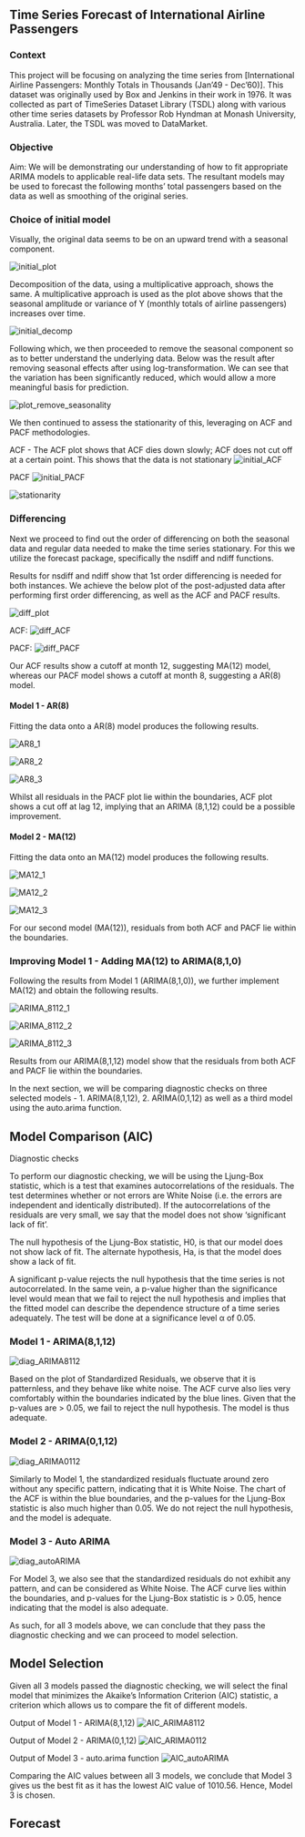 ## Time Series Forecast of International Airline Passengers
### Context
This project will be focusing on analyzing the time series from [International Airline Passengers: Monthly Totals in Thousands (Jan’49 - Dec’60)]. 
This dataset was originally used by Box and Jenkins in their work in 1976. 
It was collected as part of TimeSeries Dataset Library (TSDL) along with various other time series datasets by Professor Rob Hyndman at Monash University, Australia. 
Later, the TSDL was moved to DataMarket.


### Objective
Aim: We will be demonstrating our understanding of how to fit appropriate ARIMA models to applicable real-life data sets. 
The resultant models may be used to forecast the following months’ total passengers based on the data as well as smoothing of the original series.


### Choice of initial model
Visually, the original data seems to be on an upward trend with a seasonal component.

![initial_plot](https://user-images.githubusercontent.com/55055667/88371949-9a5a0c00-cdc7-11ea-8147-4e9938fc09fc.png)


Decomposition of the data, using a multiplicative approach, shows the same. 
A multiplicative approach is used as the plot above shows that the seasonal amplitude or variance of Y (monthly totals of airline passengers) increases over time.

![initial_decomp](https://user-images.githubusercontent.com/55055667/88372064-d2614f00-cdc7-11ea-8611-2a383e863f75.png)


Following which, we then proceeded to remove the seasonal component so as to better understand the underlying data. 
Below was the result after removing seasonal effects after using log-transformation. 
We can see that the variation has been significantly reduced, which would allow a more meaningful basis for prediction.

![plot_remove_seasonality](https://user-images.githubusercontent.com/55055667/88372197-02105700-cdc8-11ea-9906-2503cf76e277.png)


We then continued to assess the stationarity of this, leveraging on ACF and PACF methodologies.

ACF - The ACF plot shows that ACF dies down slowly; ACF does not cut off at a certain point. This shows that the data is not stationary
![initial_ACF](https://user-images.githubusercontent.com/55055667/88372405-6c28fc00-cdc8-11ea-959e-cebccbbbe7ac.png)

PACF
![initial_PACF](https://user-images.githubusercontent.com/55055667/88372411-6f23ec80-cdc8-11ea-8e73-fba62840cb63.png)

![stationarity](https://user-images.githubusercontent.com/55055667/88372556-b7dba580-cdc8-11ea-8795-b7beff0368a2.png)


### Differencing
Next we proceed to find out the order of differencing on both the seasonal data and regular data needed to make the time series stationary. 
For this we utilize the forecast package, specifically the nsdiff and ndiff functions.

Results for nsdiff and ndiff show that 1st order differencing is needed for both instances.
We achieve the below plot of the post-adjusted data after performing first order differencing, as well as the ACF and PACF results.

![diff_plot](https://user-images.githubusercontent.com/55055667/88372663-f2454280-cdc8-11ea-8da0-b80eea69b022.png)

ACF:
![diff_ACF](https://user-images.githubusercontent.com/55055667/88372666-f40f0600-cdc8-11ea-993f-09e720e07bb1.png)

PACF:
![diff_PACF](https://user-images.githubusercontent.com/55055667/88372673-f6716000-cdc8-11ea-86e3-de53653a62e6.png)


Our ACF results show a cutoff at month 12, suggesting MA(12) model, whereas our PACF model shows a cutoff at month 8, suggesting a AR(8) model.


#### Model 1 - AR(8)
Fitting the data onto a AR(8) model produces the following results.

![AR8_1](https://user-images.githubusercontent.com/55055667/88372790-2de00c80-cdc9-11ea-9600-a1f0812d362f.png)

![AR8_2](https://user-images.githubusercontent.com/55055667/88372784-2c164900-cdc9-11ea-82ba-9f5d7dd1c4ce.png)

![AR8_3](https://user-images.githubusercontent.com/55055667/88372789-2d477600-cdc9-11ea-85b9-ae47b9ceee42.png)

Whilst all residuals in the PACF plot lie within the boundaries, ACF plot shows a cut off at lag 12, implying that an ARIMA (8,1,12) could be a possible improvement.


#### Model 2 - MA(12)
Fitting the data onto an MA(12) model produces the following results.

![MA12_1](https://user-images.githubusercontent.com/55055667/88372885-5f58d800-cdc9-11ea-8064-5b5195598b3a.png)

![MA12_2](https://user-images.githubusercontent.com/55055667/88372880-5d8f1480-cdc9-11ea-85f8-ef874fc36d66.png)

![MA12_3](https://user-images.githubusercontent.com/55055667/88372883-5ec04180-cdc9-11ea-947f-243304a17a43.png)

For our second model (MA(12)), residuals from both ACF and PACF lie within the boundaries.

### Improving Model 1 - Adding MA(12) to ARIMA(8,1,0)

Following the results from Model 1 (ARIMA(8,1,0)), we further implement MA(12) and obtain the following results.

![ARIMA_8112_1](https://user-images.githubusercontent.com/55055667/88373100-c8d8e680-cdc9-11ea-81b3-6b0ef77e7ff4.png)

![ARIMA_8112_2](https://user-images.githubusercontent.com/55055667/88373095-c7a7b980-cdc9-11ea-9d46-7c1eac41fae2.png)

![ARIMA_8112_3](https://user-images.githubusercontent.com/55055667/88373098-c8d8e680-cdc9-11ea-9071-12409a5bd623.png)

Results from our ARIMA(8,1,12) model show that the residuals from both ACF and PACF lie within the boundaries.

In the next section, we will be comparing diagnostic checks on three selected models - 1. ARIMA(8,1,12), 2. ARIMA(0,1,12) as well as a third model using the auto.arima function.


## Model Comparison (AIC)

Diagnostic checks

To perform our diagnostic checking, we will be using the Ljung-Box statistic, which is a test that examines autocorrelations of the residuals. The test determines whether or not errors are White Noise (i.e. the errors are independent and identically distributed). If the autocorrelations of the residuals are very small, we say that the model does not show ‘significant lack of fit’.

The null hypothesis of the Ljung-Box statistic, H0, is that our model does not show lack of fit. The alternate hypothesis, Ha, is that the model does show a lack of fit.

A significant p-value rejects the null hypothesis that the time series is not autocorrelated. In the same vein, a p-value higher than the significance level would mean that we fail to reject the null hypothesis and implies that the fitted model can describe the dependence structure of a time series adequately. The test will be done at a significance level α of 0.05.

### Model 1 - ARIMA(8,1,12)

![diag_ARIMA8112](https://user-images.githubusercontent.com/55055667/88373370-50265a00-cdca-11ea-977b-77b0d942c859.png)

Based on the plot of Standardized Residuals, we observe that it is patternless, and they behave like white noise. The ACF curve also lies very comfortably within the boundaries indicated by the blue lines. Given that the p-values are > 0.05, we fail to reject the null hypothesis. The model is thus adequate.


### Model 2 - ARIMA(0,1,12)

![diag_ARIMA0112](https://user-images.githubusercontent.com/55055667/88373376-51f01d80-cdca-11ea-8856-5da122261c32.png)

Similarly to Model 1, the standardized residuals fluctuate around zero without any specific pattern, indicating that it is White Noise. The chart of the ACF is within the blue boundaries, and the p-values for the Ljung-Box statistic is also much higher than 0.05. We do not reject the null hypothesis, and the model is adequate.


### Model 3 - Auto ARIMA

![diag_autoARIMA](https://user-images.githubusercontent.com/55055667/88373374-51578700-cdca-11ea-8cac-a33b8b2f7380.png)

For Model 3, we also see that the standardized residuals do not exhibit any pattern, and can be considered as White Noise. The ACF curve lies within the boundaries, and p-values for the Ljung-Box statistic is > 0.05, hence indicating that the model is also adequate.


As such, for all 3 models above, we can conclude that they pass the diagnostic checking and we can proceed to model selection.


## Model Selection
Given all 3 models passed the diagnostic checking, we will select the final model that minimizes the Akaike’s Information Criterion (AIC) statistic, a criterion which allows us to compare the fit of different models.


Output of Model 1 - ARIMA(8,1,12)
![AIC_ARIMA8112](https://user-images.githubusercontent.com/55055667/88373607-b612e180-cdca-11ea-80f9-e8c04f216e86.png)


Output of Model 2 - ARIMA(0,1,12)
![AIC_ARIMA0112](https://user-images.githubusercontent.com/55055667/88373612-b7dca500-cdca-11ea-9821-60c576522696.png)


Output of Model 3 - auto.arima function
![AIC_autoARIMA](https://user-images.githubusercontent.com/55055667/88373609-b7440e80-cdca-11ea-927c-e81911c7b3d2.png)


Comparing the AIC values between all 3 models, we conclude that Model 3 gives us the best fit as it has the lowest AIC value of 1010.56. Hence, Model 3 is chosen.


## Forecast
